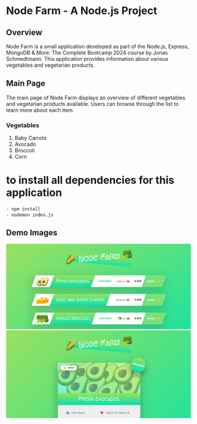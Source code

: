 # Node Farm - A Node.js Project

## Overview

Node Farm is a small application developed as part of the Node.js, Express, MongoDB & More: The Complete Bootcamp 2024 course by Jonas Schmedtmann. This application provides information about various vegetables and vegetarian products.

## Main Page

The main page of Node Farm displays an overview of different vegetables and vegetarian products available. Users can browse through the list to learn more about each item.

### Vegetables

1. Baby Carrots
2. Avocado
3. Broccoli
4. Corn

# to install all dependencies for this application
    - npm install
    - nodemon index.js

## Demo Images

![Node Farm Demo One](Node-Farm-Demo-One.png)
![Node Farm Demo Two](Node-Farm-Demo-Two.png)
